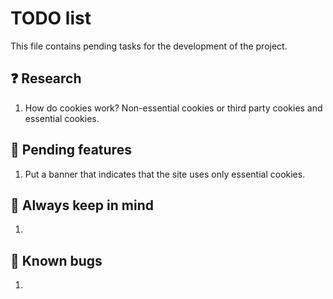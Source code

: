 # TODO list

This file contains pending tasks for the development of the project.

## ❓ Research
1. How do cookies work? Non-essential cookies or third party cookies and essential cookies.

## 🔧 Pending features
1. Put a banner that indicates that the site uses only essential cookies.

## 🔄 Always keep in mind
1. 

## 🐛 Known bugs
1. 